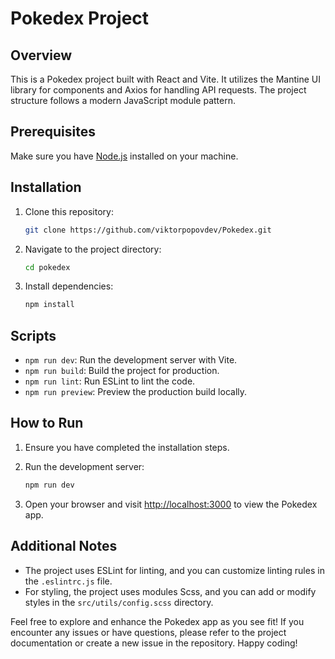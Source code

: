 # Pokedex Project

## Overview
This is a Pokedex project built with React and Vite. It utilizes the Mantine UI library for components and Axios for handling API requests. The project structure follows a modern JavaScript module pattern.

## Prerequisites
Make sure you have [Node.js](https://nodejs.org/) installed on your machine.

## Installation
1. Clone this repository:

    ```bash
    git clone https://github.com/viktorpopovdev/Pokedex.git
    ```

2. Navigate to the project directory:

    ```bash
    cd pokedex
    ```

3. Install dependencies:

    ```bash
    npm install
    ```

## Scripts
- `npm run dev`: Run the development server with Vite.
- `npm run build`: Build the project for production.
- `npm run lint`: Run ESLint to lint the code.
- `npm run preview`: Preview the production build locally.

## How to Run
1. Ensure you have completed the installation steps.
2. Run the development server:

    ```bash
    npm run dev
    ```

3. Open your browser and visit [http://localhost:3000](http://localhost:3000) to view the Pokedex app.

## Additional Notes
- The project uses ESLint for linting, and you can customize linting rules in the `.eslintrc.js` file.
- For styling, the project uses modules Scss, and you can add or modify styles in the `src/utils/config.scss` directory.

Feel free to explore and enhance the Pokedex app as you see fit! If you encounter any issues or have questions, please refer to the project documentation or create a new issue in the repository. Happy coding!
